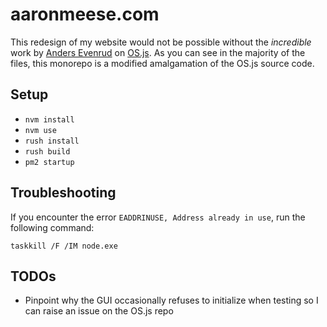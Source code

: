 # aaronmeese.com

This redesign of my website would not be possible without the _incredible_ work by [Anders Evenrud](https://github.com/andersevenrud) on [OS.js](https://github.com/os-js/OS.js). As you can see in the majority of the files, this monorepo is a modified amalgamation of the OS.js source code.

## Setup

- `nvm install`
- `nvm use`
- `rush install`
- `rush build`
- `pm2 startup`

## Troubleshooting

If you encounter the error `EADDRINUSE, Address already in use`, run the following command:

`taskkill /F /IM node.exe`

## TODOs

- Pinpoint why the GUI occasionally refuses to initialize when testing so I can raise an issue on the OS.js repo
